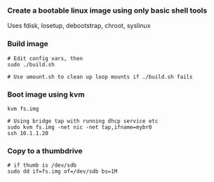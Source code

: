 
### Create a bootable linux image using only basic shell tools

Uses fdisk, losetup, debootstrap, chroot, syslinux

### Build image
```
# Edit config vars, then
sudo ./build.sh

# Use umount.sh to clean up loop mounts if ./build.sh fails
```

### Boot image using kvm
```
kvm fs.img 

# Using bridge tap with running dhcp service etc
sudo kvm fs.img -net nic -net tap,ifname=mybr0
ssh 10.1.1.20
```

### Copy to a thumbdrive
```
# if thumb is /dev/sdb
sudo dd if=fs.img of=/dev/sdb bs=1M
```


